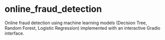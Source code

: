 # online_fraud_detection
Online fraud detection using machine learning models (Decision Tree, Random Forest, Logistic Regression) implemented with an interactive Gradio interface.
